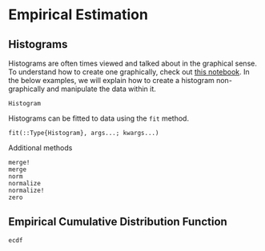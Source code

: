# Empirical Estimation

## Histograms

Histograms are often times viewed and talked about in the graphical sense. To understand how to create one graphically, check out [this notebook](https://github.com/mitmath/18338/blob/master/notebooks/0.0%20Histogramming.ipynb). In the below examples, we will explain how to create a histogram non-graphically and manipulate the data within it. 

```@docs
Histogram
```

Histograms can be fitted to data using the `fit` method.

```@docs
fit(::Type{Histogram}, args...; kwargs...)
```

Additional methods
```@docs
merge!
merge
norm
normalize
normalize!
zero
```

## Empirical Cumulative Distribution Function

```@docs
ecdf
```
